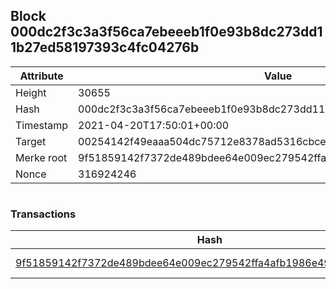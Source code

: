 ## Block 000dc2f3c3a3f56ca7ebeeeb1f0e93b8dc273dd11b27ed58197393c4fc04276b

Attribute | Value
--- | ---
Height | 30655
Hash | 000dc2f3c3a3f56ca7ebeeeb1f0e93b8dc273dd11b27ed58197393c4fc04276b
Timestamp | 2021-04-20T17:50:01+00:00
Target | 00254142f49eaaa504dc75712e8378ad5316cbcead634704b3734b6271167cc4
Merke root | 9f51859142f7372de489bdee64e009ec279542ffa4afb1986e4971b7e3d1f557
Nonce | 316924246

```

```

### Transactions

Hash | Amount
--- | ---
[9f51859142f7372de489bdee64e009ec279542ffa4afb1986e4971b7e3d1f557](9f51859142f7372de489bdee64e009ec279542ffa4afb1986e4971b7e3d1f557.md) | 10.00000000 SKEPTI 
